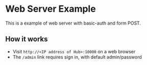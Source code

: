 # Web Server Example

This is a example of web server with basic-auth and form POST.

## How it works

- Visit ``http://<IP address of Hub>:10000`` on a web browser
- The ``/admin`` link requires sign in, with default admin/password
